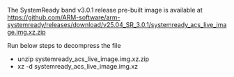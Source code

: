 
The SystemReady band v3.0.1 release pre-built image is available at https://github.com/ARM-software/arm-systemready/releases/download/v25.04_SR_3.0.1/systemready_acs_live_image.img.xz.zip

Run below steps to decompress the file

- unzip systemready_acs_live_image.img.xz.zip
- xz -d systemready_acs_live_image.img.xz

